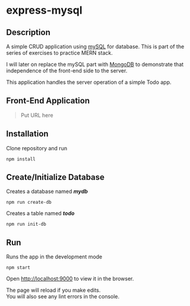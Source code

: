 express-mysql
================

## Description
A simple CRUD application using [mySQL](https://www.npmjs.com/package/mysql) for database.
This is part of the series of exercises to practice MERN stack.

I will later on replace the mySQL part with [MongoDB](https://www.npmjs.com/package/mongodb) to demonstrate that independence of the front-end side to the server.

This application handles the server operation of a simple Todo app.

## Front-End Application
> Put URL here

## Installation
Clone repository and run

```
npm install
```

## Create/Initialize Database
Creates a database named ***mydb***

```
npm run create-db
```

Creates a table named ***todo***

```
npm run init-db
```

## Run
Runs the app in the development mode

```
npm start
```

Open [http://localhost:9000](http://localhost:9000) to view it in the browser.

The page will reload if you make edits.<br>
You will also see any lint errors in the console.
